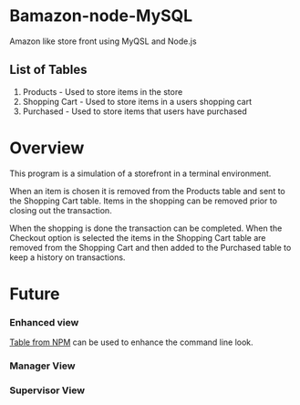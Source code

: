 # Bamazon-node-MySQL
Amazon like store front using MyQSL and Node.js

## List of Tables
1. Products - Used to store items in the store
1. Shopping Cart - Used to store items in a users shopping cart
1. Purchased - Used to store items that users have purchased

# Overview
This program is a simulation of a storefront in a terminal environment. 

When an item is chosen it is removed from the Products table and sent to the Shopping Cart table. Items in the shopping can be removed prior to closing out the transaction. 

When the shopping is done the transaction can be completed. When the Checkout option is selected the items in the Shopping Cart table are removed from the Shopping Cart and then added to the Purchased table to keep a history on transactions. 

# Future

### Enhanced view
[Table from NPM](https://www.npmjs.com/package/table#table-usage-predefined-border-templates) can be used to enhance the command line look. 

### Manager View

### Supervisor View